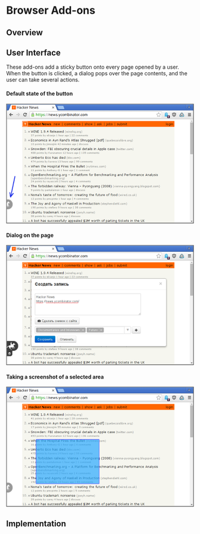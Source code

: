 # Browser Add-ons

## Overview
<!--
These browser add-ons (extensions) were a part of one of my previous projects. They are essentially the same, the difference is in ... API. The add-ons communicate with a remote back-end service over HTTPS.
-->


## User Interface

These add-ons add a sticky button onto every page opened by a user. When the button is clicked, a dialog pops over the page contents, and the user can take several actions.

#### Default state of the button
![Default state of the button](screenshots/default.png)

#### Dialog on the page
![Dialog on the page](screenshots/dialog.png)

#### Taking a screenshot of a selected area
![Taking a screenshot](screenshots/taking-ss.png)

## Implementation
<!--
(indirectly, via an angent script).

that inject addition functionality into every page a user visits.

The add-ons are (Chrome, Firefox, and Opera).
Here are three extensions 



Add on every page a button ... with dialogs.
Take screenshots of a selected area on the page.





Due to security restrictions...
This script is executed on the page's DOM but without any access to the page's javascript.
Communicates with Agent via specially constructed DOM nodes and their attributes (duplex callback protocol).

### Agent.js

We need to have our own implementation of JSON because the native one could be corrupted by foreign scripts.
Communicates with a back-end service over HTTPS.
-->
